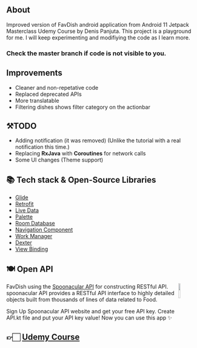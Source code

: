 About
---
Improved version of FavDish android application from Android 11 Jetpack Masterclass Udemy Course by Denis Panjuta.
This project is a playground for me. I will keep experimenting and modifiying the code as I learn more. 
### Check the __master__ branch if code is not visible to you.

Improvements
---
- Cleaner and non-repetative code
- Replaced deprecated APIs
- More translatable
- Filtering dishes shows filter category on the actionbar

⚒️TODO
---
- Adding notification (it was removed) (Unlike the tutorial with a real notification this time.)
- Replacing __RxJava__ with __Coroutines__ for network calls
- Some UI changes (Theme support)

📚 Tech stack & Open-Source Libraries
---
- [Glide](https://github.com/bumptech/glide)
- [Retrofit](https://square.github.io/retrofit/)
- [Live Data](https://developer.android.com/topic/libraries/architecture/livedata)
- [Palette](https://developer.android.com/training/material/palette-colors)
- [Room Database](https://developer.android.com/training/data-storage/room)
- [Navigation Component](https://developer.android.com/guide/navigation/navigation-getting-started)
- [Work Manager](https://developer.android.com/topic/libraries/architecture/workmanager)
- [Dexter](https://github.com/Karumi/Dexter)
- [View Binding](https://developer.android.com/topic/libraries/view-binding)

🍽 Open API
---
<img src="https://user-images.githubusercontent.com/47380312/131144132-69a3ad3e-1eb7-4056-8121-269296776e6c.png" align = "right" width="10%"/>

FavDish using the [Spoonacular API](https://spoonacular.com/food-api) for constructing RESTful API.
spoonacular API provides a RESTful API interface to highly detailed objects built from thousands of lines of data related to Food.

Sign Up Spoonacular API website and get your free API key. Create API.kt file and put your API key value! Now you can use this app ✨

## 👉🏻 [Udemy Course](https://www.udemy.com/course/android-jetpack-masterclass/)
